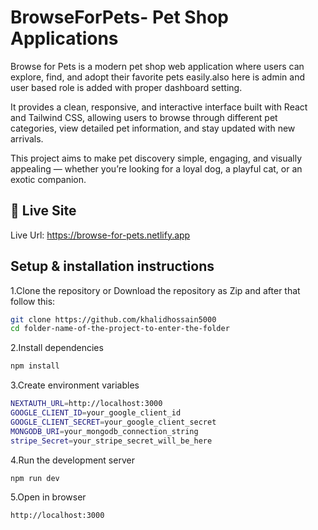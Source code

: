 
# BrowseForPets- Pet Shop Applications

Browse for Pets is a modern pet shop web application where users can explore, find, and adopt their favorite pets easily.also here is admin and user based role is added with proper dashboard setting.

It provides a clean, responsive, and interactive interface built with React and Tailwind CSS, allowing users to browse through different pet categories, view detailed pet information, and stay updated with new arrivals.

This project aims to make pet discovery simple, engaging, and visually appealing — whether you’re looking for a loyal dog, a playful cat, or an exotic companion.

## 🚀 Live Site

Live Url: https://browse-for-pets.netlify.app


## Setup & installation instructions


1.Clone the repository or Download the repository as Zip and after that follow this: 

```bash
git clone https://github.com/khalidhossain5000
cd folder-name-of-the-project-to-enter-the-folder

```

2.Install dependencies

```bash
npm install

```

3.Create environment variables

```bash
NEXTAUTH_URL=http://localhost:3000
GOOGLE_CLIENT_ID=your_google_client_id
GOOGLE_CLIENT_SECRET=your_google_client_secret
MONGODB_URI=your_mongodb_connection_string
stripe_Secret=your_stripe_secret_will_be_here

```


4.Run the development server

```bash
npm run dev

```
5.Open in browser
```bash
http://localhost:3000

```
